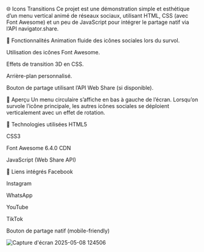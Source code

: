🌐 Icons Transitions
Ce projet est une démonstration simple et esthétique d’un menu vertical animé de réseaux sociaux, utilisant HTML, CSS (avec Font Awesome) et un peu de JavaScript pour intégrer le partage natif via l’API navigator.share.

🎯 Fonctionnalités
Animation fluide des icônes sociales lors du survol.

Utilisation des icônes Font Awesome.

Effets de transition 3D en CSS.

Arrière-plan personnalisé.

Bouton de partage utilisant l’API Web Share (si disponible).

📸 Aperçu
Un menu circulaire s’affiche en bas à gauche de l’écran. Lorsqu’on survole l’icône principale, les autres icônes sociales se déploient verticalement avec un effet de rotation.

🚀 Technologies utilisées
HTML5

CSS3

Font Awesome 6.4.0 CDN

JavaScript (Web Share API)

🔗 Liens intégrés
Facebook

Instagram

WhatsApp

YouTube

TikTok

Bouton de partage natif (mobile-friendly)

![Capture d'écran 2025-05-08 124506](https://github.com/user-attachments/assets/059a43b5-fb2e-41b0-87ce-61c980b1b348)
